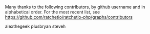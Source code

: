 Many thanks to the following contributors, by github username and in alphabetical order. For the most recent list, see https://github.com/ratchetio/ratchetio-php/graphs/contributors

alexthegeek
plusbryan
steveh

